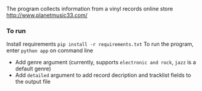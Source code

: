 The program collects information from a vinyl records online store http://www.planetmusic33.com/

### To run
Install requirements `pip install -r requirements.txt`
To run the program, enter `python app` on command line
- Add genre argument (currently, supports `electronic and rock`, `jazz` is a default genre)
- Add `detailed` argument to add record decription and tracklist fields to the output file